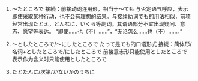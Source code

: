 1.  ～たところで
接続：前接动词连用形，相当于～ても
与否定语气呼应，表示即使采取某种行动，也不会有理想的结果。与接续助词でも的用法相似，前项经常出现たとえ，どんなに，いくら等副词。其谓语部分不宜出现疑问、意志、愿望等表达。
“即使……也（不）……”，“无论怎么……也（不）……。”

2. ～としたところで/～にしたところで
たって是ても的口语形式
接続：简体形/名词+としたところで/にしたところで
前接意志形只能使用としたところで
表示作为含义时只能使用としたところで

3. たとたんに/次第/かないかのうちに